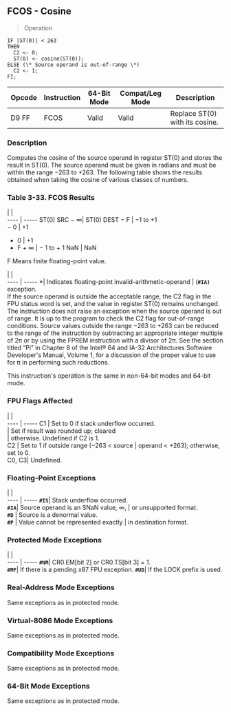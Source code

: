 ## FCOS - Cosine

> Operation

``` slim
IF |ST(0)| < 263
THEN
  C2 <- 0;
  ST(0) <- cosine(ST(0));
ELSE (\* Source operand is out-of-range \*)
  C2 <- 1;
FI;

```

 Opcode| Instruction| 64-Bit Mode| Compat/Leg Mode| Description                   
 ---  | --- | --- | --- | ---
 D9 FF | FCOS       | Valid      | Valid          | Replace ST(0) with its cosine.

### Description
Computes the cosine of the source operand in register ST(0) and stores the result
in ST(0). The source operand must be given in radians and must be within the
range −263 to +263. The following table shows the results obtained when taking
the cosine of various classes of numbers.


### Table 3-33. FCOS Results
   | |  
---- | -----
 ST(0) SRC − ∞| ST(0) DEST
 − F          | −1 to +1  
 − 0          | +1        
 + 0          | +1        
 + F + ∞      | − 1 to + 1
 NaN          | NaN       
<aside class="notification">
F Means finite floating-point value.
</aside>

   | |  
---- | -----
 \*| Indicates floating-point invalid-arithmetic-operand
  | (**``#IA)``** exception.                                   
If the source operand is outside the acceptable range, the C2 flag in the FPU
status word is set, and the value in register ST(0) remains unchanged. The instruction
does not raise an exception when the source operand is out of range. It is up
to the program to check the C2 flag for out-of-range conditions. Source values
outside the range −263 to +263 can be reduced to the range of the instruction
by subtracting an appropriate integer multiple of 2π or by using the FPREM instruction
with a divisor of 2π. See the section titled “Pi” in Chapter 8 of the Intel®
64 and IA-32 Architectures Software Developer's Manual, Volume 1, for a discussion
of the proper value to use for π in performing such reductions.

This instruction's operation is the same in non-64-bit modes and 64-bit mode.



### FPU Flags Affected
   | |  
---- | -----
 C1    | Set to 0 if stack underflow occurred.   
       | Set if result was rounded up; cleared   
       | otherwise. Undefined if C2 is 1.        
 C2    | Set to 1 if outside range (−263 < source
       | operand < +263); otherwise, set to 0.   
 C0, C3| Undefined.                              

### Floating-Point Exceptions
   | |  
---- | -----
 **``#IS``**| Stack underflow occurred.          
 **``#IA``**| Source operand is an SNaN value, ∞,
    | or unsupported format.             
 **``#D``** | Source is a denormal value.        
 **``#P``** | Value cannot be represented exactly
    | in destination format.             

### Protected Mode Exceptions
   | |  
---- | -----
 **``#NM``**| CR0.EM[bit 2] or CR0.TS[bit 3] = 1.     
 **``#MF``**| If there is a pending x87 FPU exception.
 **``#UD``**| If the LOCK prefix is used.             

### Real-Address Mode Exceptions
Same exceptions as in protected mode.


### Virtual-8086 Mode Exceptions
Same exceptions as in protected mode.


### Compatibility Mode Exceptions
Same exceptions as in protected mode.


### 64-Bit Mode Exceptions
Same exceptions as in protected mode.
